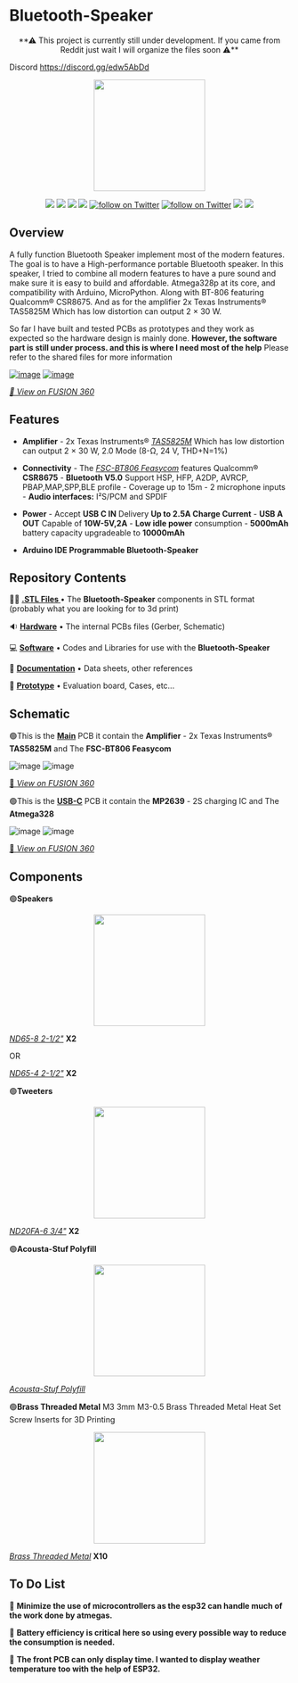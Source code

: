 # Bluetooth-Speaker
<p align="center">
**⚠  This project is currently still under development. If you came from Reddit just wait I will organize the files soon ⚠️**
	
Discord https://discord.gg/edw5AbDd
<p align="center">
   <img src="https://upload.wikimedia.org/wikipedia/commons/thumb/8/87/Arduino_Logo.svg/2560px-Arduino_Logo.svg.png"  width=200>  

</p>
<p align="center">
	<a href="https://github.com/Mala2/Bluetooth-Speaker/repo-size" alt="repo-size">
		<img src="https://img.shields.io/github/repo-size/Mala2/Bluetooth-Speaker.svg" /></a>
	<a href="https://github.com/Mala2/Bluetooth-Speaker/issues" alt="Issues">
		<img src="https://img.shields.io/github/issues/Mala2/Bluetooth-Speaker.svg" /></a>
	<a href="https://github.com/sparkfun/Qwiic_SerLCD_Py/blob/master/LICENSE" alt="License">
		<img src="https://img.shields.io/badge/license-MIT-blue.svg" /></a> 
 	<a href="https://discord.gg/GqjnZJyF" alt="Issues">
		<img src="https://img.shields.io/discord/895439756681437185.svg" /></a>
	<a href="https://twitter.com/intent/follow?screen_name=Electricshocksa">
        	<img src="https://img.shields.io/twitter/follow/Electricshocksa.svg?style=social&logo=twitter"
           	 alt="follow on Twitter"></a>
	<a href="https://twitter.com/intent/follow?screen_name=Muhammadalali">
        	<img src="https://img.shields.io/twitter/follow/Muhammadalali.svg?style=social&logo=twitter"
           	 alt="follow on Twitter"></a>
	<a href="https://github.com/Mala2">
        	<img src="https://img.shields.io/github/followers/mala2?style=social"/></a>
	<a href="https://github.com/Mala2/Bluetooth-Speaker/stargazers" alt="stars">
		<img src="https://img.shields.io/github/stars/mala2/Bluetooth-Speaker?style=social" /></a>
	
	

Overview
-------------------
A fully function Bluetooth Speaker implement most of the modern features. The goal is to have a High-performance portable Bluetooth speaker. In this speaker, I tried to combine all modern features to have a pure sound and make sure it is easy to build and affordable. Atmega328p at its core, and compatibility with Arduino, MicroPython. Along with BT-806 featuring Qualcomm® CSR8675. And as for the amplifier 2x Texas Instruments® TAS5825M Which has low distortion can output 2 × 30 W. 

So far I have built and tested PCBs as prototypes and they work as expected so the hardware design is mainly done. **However, the software part is still under process. and this is where I need most of the help**
Please refer to the shared files for more information 	
	




[![image](https://user-images.githubusercontent.com/63622787/149161019-443c6ed5-2b7f-4a77-8a0c-c58f14e8bd33.png)](https://a360.co/3340jVi)
[![image](https://user-images.githubusercontent.com/63622787/149161185-76ba31c0-4a93-4759-8a88-698c24c4fad2.png)](https://a360.co/3340jVi)


[*🎨 View on FUSION 360*](https://a360.co/3340jVi)

Features
-------------------
* **Amplifier** - 2x  Texas Instruments® [*TAS5825M*](https://www.ti.com/product/TAS5825M) Which has low distortion can output 2 × 30 W, 2.0 Mode (8-Ω, 24 V, THD+N=1%)
* **Connectivity** - The [*FSC-BT806 Feasycom*](https://github.com/Mala2/FSC-BT806) features 
 Qualcomm® **CSR8675** - **Bluetooth V5.0** Support HSP, HFP, A2DP, AVRCP, PBAP,MAP,SPP,BLE profile - Coverage up to 15m - 2 microphone inputs - **Audio interfaces:** I²S/PCM and SPDIF


* **Power** - Accept **USB C IN** Delivery **Up to 2.5A  Charge Current**  - **USB A OUT** Capable of **10W-5V,2A** - **Low idle power** consumption - **5000mAh** battery capacity upgradeable to **10000mAh**

* **Arduino IDE Programmable Bluetooth-Speaker**

Repository Contents
-------------------

👩‍🚀 **[.STL Files ](STL-Files)** • The **Bluetooth-Speaker** components in STL format (probably what you are looking for to 3d print)

🔉 **[Hardware](Hardware)** • The internal PCBs files (Gerber, Schematic) 

💻 **[Software](Software)** • Codes and Libraries for use with the **Bluetooth-Speaker**

📄 **[Documentation](Documentation)** • Data sheets, other references

🎲 **[Prototype](Prototype)** • Evaluation board, Cases, etc...

	
	
Schematic
-------------------
🟢This is the ****[Main](Documentation/Main/)**** PCB it contain the **Amplifier** - 2x  Texas Instruments® **TAS5825M** and The **FSC-BT806 Feasycom**
	
![image](https://user-images.githubusercontent.com/63622787/149163751-7493e482-d3c2-45de-859b-50efd5079e94.png)
![image](https://github.com/Mala2/Bluetooth-Speaker/blob/main/STL-Files/Pics/USB-C%20pcb.png?raw=true)

[📐 *View on FUSION 360*](https://a360.co/3FjaXoa)

	
🟢This is the ****[USB-C](Documentation/USB-C/)**** PCB it contain the **MP2639** - 2S charging IC and The **Atmega328**
	
![image](https://user-images.githubusercontent.com/63622787/149164263-51866652-72fa-4304-86ee-b4834d0e1bf9.png)
![image](https://github.com/Mala2/Bluetooth-Speaker/blob/main/STL-Files/Pics/Main%20pcb1.png?raw=true)
	
[📐 *View on FUSION 360*](https://a360.co/3fcBBV4)

	
Components
-------------------

🟢**Speakers**


<p align="center">
   <img src="https://www.parts-express.com/SSP%20Applications/PartsExpress@SuiteCentric/SCA%202019.1/img/290-206_HR_0.default.jpg?resizeid=106&resizeh=1200&resizew=1200)](https://www.parts-express.com/Dayton-Audio-ND65-8-2-1-2-Aluminum-Cone-Full-Range-Driver-8-290-206?gclid=CjwKCAjwkvWKBhB4EiwA-GHjFrtrRhF_nZh4KP2HR51msc4nOYF4FvnND1y967XQK91w8MbXJw41TxoC_Y0QAvD_BwE"  width=200>  

[*ND65-8 2-1/2"*](https://www.parts-express.com/Dayton-Audio-ND65-8-2-1-2-Aluminum-Cone-Full-Range-Driver-8-290-206?gclid=CjwKCAjwkvWKBhB4EiwA-GHjFrtrRhF_nZh4KP2HR51msc4nOYF4FvnND1y967XQK91w8MbXJw41TxoC_Y0QAvD_BwE) **X2**

OR

[*ND65-4 2-1/2"*](https://www.parts-express.com/Dayton-Audio-ND65-4-2-1-2-Aluminum-Cone-Full-Range-Driver-290-204?quantity=1&custcol1=Dayton%20Audio%20ND65-4%202-1%2F2%22%20Aluminum%20Cone%20Full-Range%20Driver&custcol_ava_item=290-204&custcol_ava_incomeaccount=General&custcol_ava_upccode=844632081460&custcol_ava_pickup=F&custcol_disableshopping=F) **X2**

🟢**Tweeters**
	

<p align="center">
   <img src="https://www.parts-express.com/SSP%20Applications/PartsExpress@SuiteCentric/SCA%202019.1/img/275-030_HR_0.default.jpg?resizeid=106&resizeh=1200&resizew=1200)](https://www.parts-express.com/Dayton-Audio-ND20FA-6-3-4-Soft-Dome-Neodymium-Tweeter-275-030?quantity=1&custcol1=Dayton%20Audio%20ND20FA-6%203%2F4%22%20Soft%20Dome%20Neodymium%20Tweeter&custcol_ava_item=275-030&custcol_ava_incomeaccount=General&custcol_ava_upccode=844632000874&custcol_ava_pickup=F&custcol_disableshopping=F"  width=200>  


[*ND20FA-6 3/4"*](https://www.parts-express.com/Dayton-Audio-ND20FA-6-3-4-Soft-Dome-Neodymium-Tweeter-275-030?quantity=1&custcol1=Dayton%20Audio%20ND20FA-6%203%2F4%22%20Soft%20Dome%20Neodymium%20Tweeter&custcol_ava_item=275-030&custcol_ava_incomeaccount=General&custcol_ava_upccode=844632000874&custcol_ava_pickup=F&custcol_disableshopping=F) **X2**

🟢**Acousta-Stuf Polyfill**
	

<p align="center">
   <img src="https://user-images.githubusercontent.com/63622787/149180385-775761d5-e528-4509-bb9d-688302a13862.png"  width=200>  


[*Acousta-Stuf Polyfill*](https://www.parts-express.com/Acousta-Stuf-Polyfill-1-lb.-Bag-260-317?quantity=1&custcol1=Acousta-Stuf%20Polyfill%201%20lb.%20Bag&custcol_ava_item=260-317&custcol_ava_incomeaccount=General&custcol_ava_upccode=844632037382&custcol_ava_pickup=F&custcol_disableshopping=F) 

	

🟢**Brass Threaded Metal**
M3 3mm M3-0.5 Brass Threaded Metal Heat Set Screw Inserts for 3D Printing


<p align="center">
   <img src="https://i.ebayimg.com/images/g/HL8AAOSw0A9aRQZl/s-l1600.jpg"  width=200>  


[*Brass Threaded Metal*](https://www.ebay.com/itm/292174792941) **X10**

		
	
To Do List
-------------------

🔴 **Minimize the use of microcontrollers as the esp32 can handle much of the work done by atmegas.**
	
🔴 **Battery efficiency is critical here so using every possible way to reduce the consumption is needed.**
	
🔴 **The front PCB can only display time. I wanted to display weather temperature too with the help of ESP32.**


